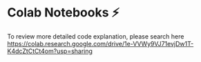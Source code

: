 # Colab Notebooks ⚡
To review more detailed code explanation, please search here <br/>
https://colab.research.google.com/drive/1e-VVWy9VJ71evjDw1T-K4dcZtCtCt4om?usp=sharing
